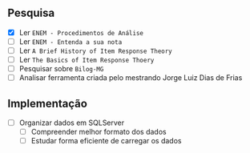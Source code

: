 ## Pesquisa
- [x] Ler `ENEM - Procedimentos de Análise`
- [ ] Ler `ENEM - Entenda a sua nota`
- [ ] Ler `A Brief History of Item Response Theory`
- [ ] Ler `The Basics of Item Response Thoery`
- [ ] Pesquisar sobre `Bilog-MG`
- [ ] Analisar ferramenta criada pelo mestrando Jorge Luiz Dias de Frias

## Implementação
- [ ] Organizar dados em SQLServer
  - [ ] Compreender melhor formato dos dados
  - [ ] Estudar forma eficiente de carregar os dados